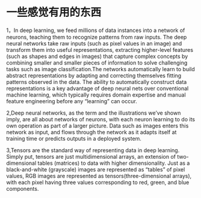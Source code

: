 # 一些感觉有用的东西

1，In deep learning, we feed millions of data instances into a network of neurons, teaching them to recognize patterns from raw inputs. The deep neural networks take raw inputs (such as pixel values in an image) and transform them into useful representations, extracting higher-level features (such as shapes and edges in images) that capture complex concepts by combining smaller and smaller pieces of information to solve challenging tasks such as image classification.The networks automatically learn to build abstract representations by adapting and correcting themselves fitting patterns observed in the data. The ability to automatically construct data representations is a key advantage of deep neural nets over conventional machine learning, which typically requires domain expertise and manual feature engineering before any “learning” can occur.

2,Deep neural networks, as the term and the illustrations we’ve shown imply, are all about networks of neurons, with each neuron learning to do its own operation as part of a larger picture. Data such as images enters this network as input, and flows through the network as it adapts itself at training time or predicts outputs in a deployed system.

3,Tensors are the standard way of representing data in deep learning. Simply put, tensors are just multidimensional arrays, an extension of two-dimensional tables (matrices) to data with higher dimensionality. Just as a black-and-white (grayscale) images are represented as “tables” of pixel values, RGB images are represented as tensors(three-dimensional arrays), with each pixel having three values corresponding to red, green, and blue components.
